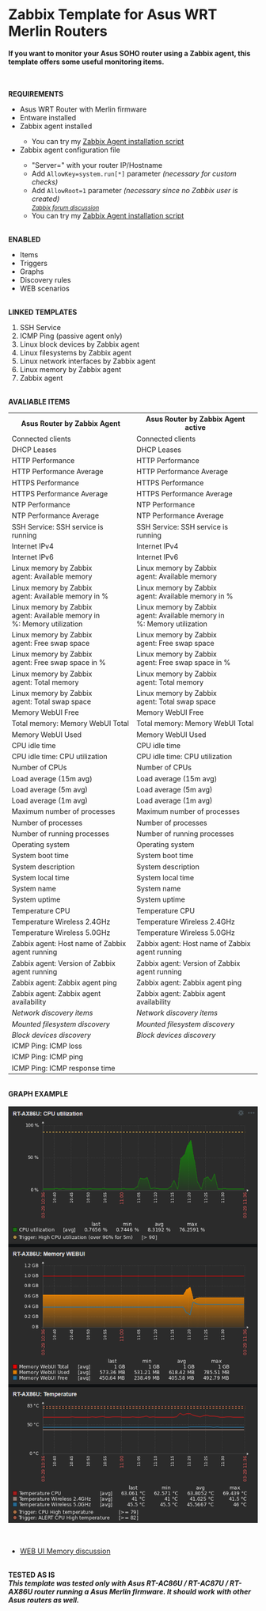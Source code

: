 # Zabbix Template for Asus WRT Merlin Routers

<strong>
  If you want to monitor your Asus SOHO router using a Zabbix agent, this template offers some useful monitoring items.
</strong>


<BR><BR><strong>REQUIREMENTS</strong>

<UL>
  <LI>Asus WRT Router with Merlin firmware</LI>
  <LI>Entware installed</LI>
  <LI>Zabbix agent installed</LI>
    <UL>
      <LI>You can try my <a href=https://github.com/diasdmhub/Zabbix_agent_Asus_Merlin>Zabbix Agent installation script</a></LI>
    </UL>
  <LI>Zabbix agent configuration file</LI>
    <UL>
      <LI>"Server=" with your router IP/Hostname</LI>
      <LI>Add <code>AllowKey=system.run[*]</code> parameter<i> (necessary for custom checks)</i></LI>
      <LI>Add <code>AllowRoot=1</code> parameter<i> (necessary since no Zabbix user is created)</i></LI>
      <small><i><a href=https://www.zabbix.com/forum/zabbix-troubleshooting-and-problems/402023-zabbix-agent-system-run>Zabbix forum discussion</a></i></small>
      <LI>You can try my <a href=https://github.com/diasdmhub/Zabbix_agent_Asus_Merlin>Zabbix Agent installation script</a></LI>
    </UL>
</UL>


<BR><strong>ENABLED</strong>
<UL>
  <LI>Items</LI>
  <LI>Triggers</LI>
  <LI>Graphs</LI>
  <LI>Discovery rules</LI>
  <LI>WEB scenarios</LI>
</UL>


<BR><strong>LINKED TEMPLATES</strong>
<OL>
  <LI>SSH Service
  <LI>ICMP Ping (passive agent only)
  <LI>Linux block devices by Zabbix agent
  <LI>Linux filesystems by Zabbix agent
  <LI>Linux network interfaces by Zabbix agent
  <LI>Linux memory by Zabbix agent
  <LI>Zabbix agent
</OL>


<BR><strong>AVALIABLE ITEMS</strong>

<!--
<style>
  table {
        font-family: inherit;
        border-collapse: collapse;
        width: 100%;
  }
  td, th {
	    border: 1px solid #dddddd;
	    text-align: left;
	    padding: 8px;
  }
  tr:nth-child(even) {
        background-color: #dddddd;
  }
</style>
-->

<table>
  <tr>
        <th>Asus Router by Zabbix Agent</th>
        <th>Asus Router by Zabbix Agent active</th>
  </tr>
  <tr>
	    <td>Connected clients</td>
	  	<td>Connected clients</td>
	</tr>
  <tr>    
		  <td>DHCP Leases</td>
	  	<td>DHCP Leases</td>
	</tr>
  <tr>    
		  <td>HTTP Performance</td>
	  	<td>HTTP Performance</td>
	</tr>
  <tr>    
	  	<td>HTTP Performance Average</td>
	    <td>HTTP Performance Average</td>
	</tr>
  <tr>	
		  <td>HTTPS Performance</td>
	  	<td>HTTPS Performance</td>
	</tr>
  <tr>    
	  	<td>HTTPS Performance Average</td>
	  	<td>HTTPS Performance Average</td>
	</tr>
  <tr>	
	    <td>NTP Performance</td>
	  	<td>NTP Performance</td>
	</tr>
  <tr>	
	    <td>NTP Performance Average</td>
	  	<td>NTP Performance Average</td>
	</tr>
  <tr>	
	    <td>SSH Service: SSH service is running</td>
	  	<td>SSH Service: SSH service is running</td>
	</tr>
  <tr>	
	    <td>Internet IPv4</td>
	  	<td>Internet IPv4</td>
	</tr>
  <tr>	
	    <td>Internet IPv6</td>
	  	<td>Internet IPv6</td>
	</tr>
  <tr>    
	  	<td>Linux memory by Zabbix agent: Available memory</td>
	  	<td>Linux memory by Zabbix agent: Available memory</td>
	</tr>
  <tr>	
	    <td>Linux memory by Zabbix agent: Available memory in %</td>
	  	<td>Linux memory by Zabbix agent: Available memory in %</td>
	</tr>
  <tr>	
	    <td>Linux memory by Zabbix agent: Available memory in %: Memory utilization</td>
	  	<td>Linux memory by Zabbix agent: Available memory in %: Memory utilization</td>
	</tr>
  <tr>	
	    <td>Linux memory by Zabbix agent: Free swap space</td>
		  <td>Linux memory by Zabbix agent: Free swap space</td>
	</tr>
  <tr>    
	  	<td>Linux memory by Zabbix agent: Free swap space in %</td>
	  	<td>Linux memory by Zabbix agent: Free swap space in %</td>
	</tr>
  <tr>	
	    <td>Linux memory by Zabbix agent: Total memory</td>
	  	<td>Linux memory by Zabbix agent: Total memory</td>
	</tr>
  <tr>	
	    <td>Linux memory by Zabbix agent: Total swap space</td>
	  	<td>Linux memory by Zabbix agent: Total swap space</td>
	</tr>
  <tr>	
	    <td>Memory WebUI Free</td>
	  	<td>Memory WebUI Free</td>
	</tr>
  <tr>	
	    <td>Total memory: Memory WebUI Total</td>
	  	<td>Total memory: Memory WebUI Total</td>
	</tr>
  <tr>	
	    <td>Memory WebUI Used</td>
	  	<td>Memory WebUI Used</td>
	</tr>
  <tr>	
	    <td>CPU idle time</td>
	  	<td>CPU idle time</td>
	</tr>
  <tr>	
	    <td>CPU idle time: CPU utilization</td>
	  	<td>CPU idle time: CPU utilization</td>
	</tr>
  <tr>	
	    <td>Number of CPUs</td>
	  	<td>Number of CPUs</td>
	</tr>
  <tr>	
	    <td>Load average (15m avg)</td>
	  	<td>Load average (15m avg)</td>
	</tr>
  <tr>	
	    <td>Load average (5m avg)</td>
	  	<td>Load average (5m avg)</td>
	</tr>
  <tr>	
	    <td>Load average (1m avg)</td>
	  	<td>Load average (1m avg)</td>
	</tr>
  <tr>	
	    <td>Maximum number of processes</td>
	  	<td>Maximum number of processes</td>
	</tr>
  <tr>	
	    <td>Number of processes</td>
	  	<td>Number of processes</td>
	</tr>
  <tr>	
	    <td>Number of running processes</td>
	  	<td>Number of running processes</td>
	</tr>
  <tr>	
	    <td>Operating system</td>
	  	<td>Operating system</td>
	</tr>
  <tr>	
	    <td>System boot time</td>
	  	<td>System boot time</td>
	</tr>
  <tr>	
	    <td>System description</td>
	  	<td>System description</td>
	</tr>
  <tr>	
	    <td>System local time</td>
	  	<td>System local time</td>
	</tr>
  <tr>	
	    <td>System name</td>
	  	<td>System name</td>
	</tr>
  <tr>	
	    <td>System uptime</td>
	  	<td>System uptime</td>
	</tr>
  <tr>	
	    <td>Temperature CPU</td>
	  	<td>Temperature CPU</td>
	</tr>
  <tr>	
	    <td>Temperature Wireless 2.4GHz</td>
	  	<td>Temperature Wireless 2.4GHz</td>
	</tr>
  <tr>	
	    <td>Temperature Wireless 5.0GHz</td>
	  	<td>Temperature Wireless 5.0GHz</td>
	</tr>
  <tr>	
	    <td>Zabbix agent: Host name of Zabbix agent running</td>
	  	<td>Zabbix agent: Host name of Zabbix agent running</td>
	</tr>
  <tr>	
	    <td>Zabbix agent: Version of Zabbix agent running</td>
	  	<td>Zabbix agent: Version of Zabbix agent running</td>
	</tr>
  <tr>	
	    <td>Zabbix agent: Zabbix agent ping</td>
		  <td>Zabbix agent: Zabbix agent ping</td>
	</tr>
  <tr>	
	    <td>Zabbix agent: Zabbix agent availability</td>
	    <td>Zabbix agent: Zabbix agent availability</td>
	</tr>
  <tr>
      <td><i>Network discovery items</i></td>
      <td><i>Network discovery items</i></td>
  </tr>
  <tr>
      <td><i>Mounted filesystem discovery</i></td>
      <td><i>Mounted filesystem discovery</i></td>
  </tr>
  <tr>
      <td><i>Block devices discovery</i></td>
      <td><i>Block devices discovery</i></td>
  </tr>
  <tr>
	    <td>ICMP Ping: ICMP loss</td>
	</tr>
  <tr>
		<td>ICMP Ping: ICMP ping</td>
	</tr>
  <tr>
		<td>ICMP Ping: ICMP response time</td>
  </tr>
</table>


<BR><strong>GRAPH EXAMPLE</strong>
  <BR><BR><img src="zabbix_graph_example.png" alt="Graph examples">

<BR>
<UL>
  <LI><a href=https://www.snbforums.com/threads/gui-memory-x-meminfo.68683/#post-645321>WEB UI Memory discussion</a></LI>
</UL>


<BR><strong>TESTED AS IS</strong>
<BR>
<strong><i>
  This template was tested only with Asus RT-AC86U / RT-AC87U / RT-AX86U router running a Asus Merlin firmware.
  It should work with other Asus routers as well.
</i></strong>
